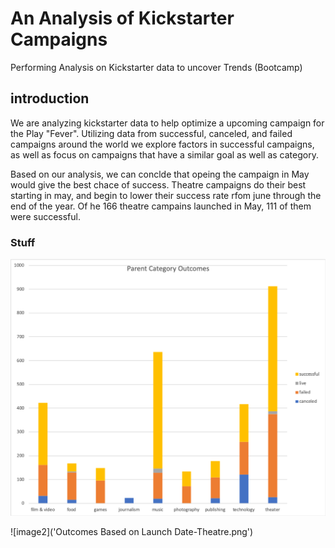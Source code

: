 # An Analysis of Kickstarter Campaigns
Performing Analysis on Kickstarter data to uncover Trends (Bootcamp)

## introduction
We are analyzing kickstarter data to help optimize a upcoming campaign for the Play "Fever". Utilizing data from successful, canceled, and failed campaigns around the world we explore factors in successful campaigns, as well as focus on campaigns that have a similar goal as well as category.

Based on our analysis, we can conclde that opeing the campaign in May would give the best chace of success. Theatre campaigns do their best starting in may, and begin to lower their success rate rfom june through the end of the year. Of he 166 theatre campains launched in May, 111 of them were successful.

### Stuff

![images](ParentCategoryOutcomes.png)

![image2]('Outcomes Based on Launch Date-Theatre.png')
